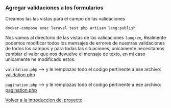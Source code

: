 ### Agregar validaciones a los formularios
Creamos las las vistas para el campo de las validaciones
~~~
docker-compose exec laravel.test php artisan lang:publish
~~~
Nos vamos al directorio de las vistas de las validaciones `lang/en`, Realmente podemos modificar todos los mensajes de errores de nuestras validaciones de todos los campos
y para todas las situaciones, unicamente necesitamos cambiar el valor que nos devuelve el mensaje de texto, en mi caso unicamente he modificado estos.

`validation.php`  --> y le remplazas todo el codigo pertinente a ese archivo: [validation.php](https://github.com/carlosjose1267/carlosjoseapplaravel/blob/main/lang/en/validation.php)

`pagination.php`  --> y le remplazas todo el codigo pertinente a ese archivo: [pagination.php](https://github.com/carlosjose1267/carlosjoseapplaravel/blob/main/lang/en/pagination.php)



[Volver a la introduccion del proyecto](https://github.com/carlosjose1267/carlosjoseapplaravel/tree/main)
